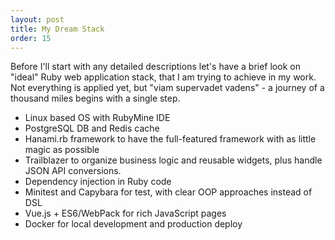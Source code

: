 ```yaml
---
layout: post
title: My Dream Stack
order: 15
---
```


Before I'll start with any detailed descriptions let's have a brief look on "ideal" Ruby web application stack, that I am trying to achieve in my work. Not everything is applied yet, but "viam supervadet vadens" - a journey of a thousand miles begins with a single step.

* Linux based OS with RubyMine IDE
* PostgreSQL DB and Redis cache
* Hanami.rb framework to have the full-featured framework with as little magic as possible
* Trailblazer to organize business logic and reusable widgets, plus handle JSON API conversions.
* Dependency injection in Ruby code
* Minitest and Capybara for test, with clear OOP approaches instead of DSL
* Vue.js + ES6/WebPack for rich JavaScript pages
* Docker for local development and production deploy
